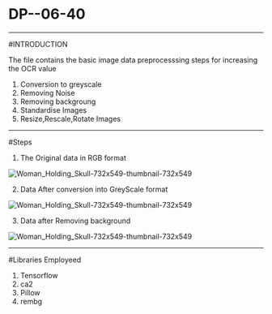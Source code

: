 # DP--06-40
***
#INTRODUCTION

The file contains the basic image data preprocesssing steps for increasing the OCR value 
1. Conversion to greyscale
2. Removing Noise
3. Removing backgroung
4. Standardise Images
5. Resize,Rescale,Rotate Images
***
#Steps
1. The Original data  in RGB format
   
![Woman_Holding_Skull-732x549-thumbnail-732x549](https://github.com/Ketanpolawar/DP--06-40/assets/115727322/60cce4cd-c2b4-49ee-9e66-679f993c109c )

2. Data After conversion into GreyScale format

![Woman_Holding_Skull-732x549-thumbnail-732x549](https://github.com/Ketanpolawar/DP--06-40/assets/115727322/7db52f1f-2482-4b49-92ef-f97821046b73)

3. Data after Removing background

![Woman_Holding_Skull-732x549-thumbnail-732x549](https://github.com/Ketanpolawar/DP--06-40/assets/115727322/d6280ce8-f0f2-4ccb-950d-41f003631e4a)

***
#Libraries Employeed 

1. Tensorflow
2. ca2
3. Pillow
4. rembg
